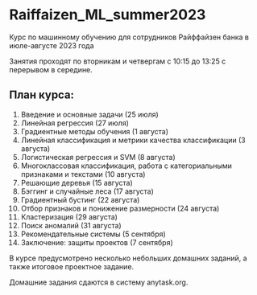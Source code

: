# Raiffaizen_ML_summer2023
Курс по машинному обучению для сотрудников Райффайзен банка в июле-августе 2023 года

Занятия проходят по вторникам и четвергам с 10:15 до 13:25 с перерывом в середине.

## План курса:
1. Введение и основные задачи	(25 июля)
2. Линейная регрессия (27 июля)
3. Градиентные методы обучения (1 августа)
4. Линейная классификация и метрики качества классификации (3 августа)
5. Логистическая регрессия и SVM (8 августа)
6. Многоклассовая классификация, работа с категориальными признаками и текстами	(10 августа)
7. Решающие деревья	(15 августа)
8. Бэггинг и случайные леса (17 августа)
9. Градиентный бустинг (22 августа)
10. Отбор признаков и понижение размерности (24 августа)
11. Кластеризация (29 августа)
12. Поиск аномалий (31 августа)
13. Рекомендательные системы (5 сентября)
14. Заключение: защиты проектов (7 сентября)

В курсе предусмотрено несколько небольших домашних заданий, а также итоговое проектное задание.

Домашние задания сдаются в систему anytask.org.
